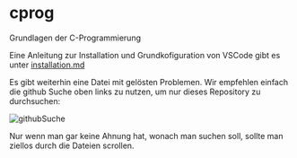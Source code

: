 # cprog
Grundlagen der C-Programmierung

Eine Anleitung zur Installation und Grundkofiguration von VSCode gibt es unter [installation.md](https://github.com/hshf1/cprog/blob/main/installation.md)

Es gibt weiterhin eine Datei mit gelösten Problemen. Wir empfehlen einfach die github Suche oben links zu nutzen, um nur dieses Repository zu durchsuchen:

![githubSuche](https://user-images.githubusercontent.com/81232074/113470733-0f520b00-9458-11eb-9f0c-46f9ba9994a9.png)

Nur wenn man gar keine Ahnung hat, wonach man suchen soll, sollte man ziellos durch die Dateien scrollen.
